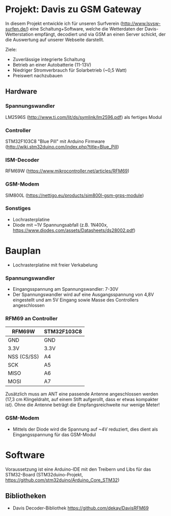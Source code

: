 # Projekt: Davis zu GSM Gateway

In diesem Projekt entwickle ich für unseren Surfverein (http://www.lsvsw-surfen.de/) eine Schaltung+Software, welche die Wetterdaten der Davis-Wetterstation empfängt, decodiert und via GSM an einen Server schickt, der die Auswertung auf unserer Webseite darstellt.

Ziele:
* Zuverlässige integrierte Schaltung
* Betrieb an einer Autobatterie (11-13V)
* Niedriger Stromverbrauch für Solarbetrieb (~0,5 Watt)
* Preiswert nachzubauen

## Hardware

### Spannungswandler

LM2596S (http://www.ti.com/lit/ds/symlink/lm2596.pdf) als fertiges Modul

### Controller

STM32F103C8 "Blue Pill" mit Arduino Firmware (http://wiki.stm32duino.com/index.php?title=Blue_Pill)

### ISM-Decoder

RFM69W (https://www.mikrocontroller.net/articles/RFM69)

### GSM-Modem

SIM800L (https://nettigo.eu/products/sim800l-gsm-grps-module)

### Sonstiges

* Lochrasterplatine
* Diode mit ~1V Spannungsabfall (z.B. 1N400x, https://www.diodes.com/assets/Datasheets/ds28002.pdf)

# Bauplan

* Lochrasterplatine mit freier Verkabelung

### Spannungswandler

* Eingangsspannung am Spannungswandler: 7-30V
* Der Spannungswandler wird auf eine Ausgangsspannung von 4,8V eingestellt und am 5V Eingang sowie Masse des Controllers angeschlossen

### RFM69 an Controller

| RFM69W      | STM32F103C8 |
| ----------- | ----------- |
| GND         | GND         |
| 3.3V        | 3.3V        |
| NSS (CS/SS) | A4          |
| SCK         | A5          |
| MISO        | A6          |
| MOSI        | A7          |

Zusätzlich muss am ANT eine passende Antenne angeschlossen werden (17,3 cm Klingeldraht, auf einem Stift aufgerollt, dass er etwas kompakter ist). Ohne die Antenne beträgt die Empfangsreichweite nur wenige Meter!



### GSM-Modem

* Mittels der Diode wird die Spannung auf ~4V reduziert, dies dient als Eingangsspannung für das GSM-Modul

# Software

Voraussetzung ist eine Arduino-IDE mit den Treibern und Libs für das STM32-Board (STM32duino-Projekt, https://github.com/stm32duino/Arduino_Core_STM32)

## Bibliotheken

* Davis Decoder-Bibliothek https://github.com/dekay/DavisRFM69

